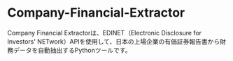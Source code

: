# Company-Financial-Extractor
Company Financial Extractorは、EDINET（Electronic Disclosure for Investors' NETwork）APIを使用して、日本の上場企業の有価証券報告書から財務データを自動抽出するPythonツールです。
